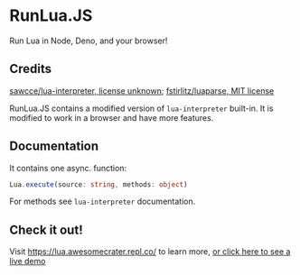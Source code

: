 # RunLua.JS
Run Lua in Node, Deno, and your browser!

## Credits
[sawcce/lua-interpreter, license unknown](https://github.com/sawcce/lua-interpreter); [fstirlitz/luaparse, MIT license](https://github.com/fstirlits/luaparse)

RunLua.JS contains a modified version of `lua-interpreter` built-in. It is modified to work in a browser and have more features.

## Documentation
It contains one async. function:
```ts
Lua.execute(source: string, methods: object)
```
For methods see `lua-interpreter` documentation.

## Check it out!
Visit <https://lua.awesomecrater.repl.co/> to learn more, [or click here to see a live demo](https://lua.awesomecrater.repl.co/demo/)
